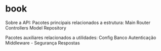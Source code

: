 # book

Sobre a API:
Pacotes principais relacionados a estrutura:
Main
Router
Controllers
Model
Repository

Pacotes auxiliares relacionados a utilidades:
Config
Banco
Autenticação 
Middleware - 
Segurança 
Respostas
